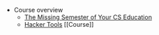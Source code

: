 - Course overview
	- [The Missing Semester of Your CS Education](https://missing-semester-cn.github.io)
	- [Hacker Tools](https://missing.csail.mit.edu/2019/) [[Course]]